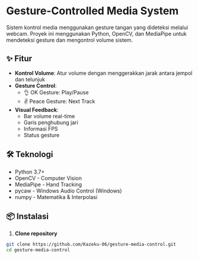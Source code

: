 # Gesture-Controlled Media System

Sistem kontrol media menggunakan gesture tangan yang dideteksi melalui webcam. Proyek ini menggunakan Python, OpenCV, dan MediaPipe untuk mendeteksi gesture dan mengontrol volume sistem.

## ✨ Fitur

- **Kontrol Volume**: Atur volume dengan menggerakkan jarak antara jempol dan telunjuk
- **Gesture Control**: 
  - 👌 OK Gesture: Play/Pause
  - ✌️ Peace Gesture: Next Track
- **Visual Feedback**: 
  - Bar volume real-time
  - Garis penghubung jari
  - Informasi FPS
  - Status gesture

## 🛠️ Teknologi

- Python 3.7+
- OpenCV - Computer Vision
- MediaPipe - Hand Tracking
- pycaw - Windows Audio Control (Windows)
- numpy - Matematika & Interpolasi

## 📦 Instalasi

1. **Clone repository**
```bash
git clone https://github.com/Kazeku-06/gesture-media-control.git
cd gesture-media-control